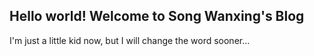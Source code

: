 ## Hello world! Welcome to **Song Wanxing's Blog**

I'm just a little kid now, but I will change the word sooner...
